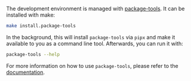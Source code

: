 The development environment is managed with [package-tools](http://manuel.schmuck.doc.axelera.ai/package-tools). It can be installed with make:

```bash
make install.package-tools
```

In the background, this will install `package-tools` via `pipx` and make it available to you as a command line tool. Afterwards, you can run it with:

```bash
package-tools --help
```

For more information on how to use `package-tools`, please refer to the [documentation](http://manuel.schmuck.doc.axelera.ai/package-tools).
